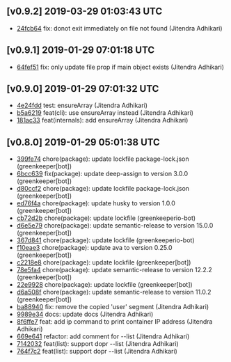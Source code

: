 ## [v0.9.2] 2019-03-29 01:03:43 UTC

- [24fcb64](https://github.com/crazyfactory/docker-project-cli/commit/24fcb64) fix: donot exit immediately on file not found (Jitendra Adhikari)

## [v0.9.1] 2019-01-29 07:01:18 UTC

- [64fef51](https://github.com/crazyfactory/docker-project-cli/commit/64fef51) fix: only update file prop if main object exists (Jitendra Adhikari)

## [v0.9.0] 2019-01-29 07:01:32 UTC

- [4e24fdd](https://github.com/crazyfactory/docker-project-cli/commit/4e24fdd) test: ensureArray (Jitendra Adhikari)
- [b5a6219](https://github.com/crazyfactory/docker-project-cli/commit/b5a6219) feat(cli): use ensureArray instead (Jitendra Adhikari)
- [181ac33](https://github.com/crazyfactory/docker-project-cli/commit/181ac33) feat(internals): add ensureArray (Jitendra Adhikari)

## [v0.8.0] 2019-01-29 05:01:38 UTC

- [399fe74](https://github.com/crazyfactory/docker-project-cli/commit/399fe74) chore(package): update lockfile package-lock.json (greenkeeper[bot])
- [6bcc639](https://github.com/crazyfactory/docker-project-cli/commit/6bcc639) fix(package): update deep-assign to version 3.0.0 (greenkeeper[bot])
- [d80ccf2](https://github.com/crazyfactory/docker-project-cli/commit/d80ccf2) chore(package): update lockfile package-lock.json (greenkeeper[bot])
- [ed76f4a](https://github.com/crazyfactory/docker-project-cli/commit/ed76f4a) chore(package): update husky to version 1.0.0 (greenkeeper[bot])
- [cb72d2b](https://github.com/crazyfactory/docker-project-cli/commit/cb72d2b) chore(package): update lockfile (greenkeeperio-bot)
- [d6e5e79](https://github.com/crazyfactory/docker-project-cli/commit/d6e5e79) chore(package): update semantic-release to version 15.0.0 (greenkeeper[bot])
- [367d841](https://github.com/crazyfactory/docker-project-cli/commit/367d841) chore(package): update lockfile (greenkeeperio-bot)
- [f10eae3](https://github.com/crazyfactory/docker-project-cli/commit/f10eae3) chore(package): update ava to version 0.25.0 (greenkeeper[bot])
- [c2218e8](https://github.com/crazyfactory/docker-project-cli/commit/c2218e8) chore(package): update lockfile (greenkeeper[bot])
- [78e5fa4](https://github.com/crazyfactory/docker-project-cli/commit/78e5fa4) chore(package): update semantic-release to version 12.2.2 (greenkeeper[bot])
- [22e9928](https://github.com/crazyfactory/docker-project-cli/commit/22e9928) chore(package): update lockfile (greenkeeper[bot])
- [d6a508f](https://github.com/crazyfactory/docker-project-cli/commit/d6a508f) chore(package): update semantic-release to version 11.0.2 (greenkeeper[bot])
- [ba88940](https://github.com/crazyfactory/docker-project-cli/commit/ba88940) fix: remove the copied 'user' segment (Jitendra Adhikari)
- [9989e34](https://github.com/crazyfactory/docker-project-cli/commit/9989e34) docs: update docs (Jitendra Adhikari)
- [8f6ffe7](https://github.com/crazyfactory/docker-project-cli/commit/8f6ffe7) feat: add ip command to print container IP address (Jitendra Adhikari)
- [669e641](https://github.com/crazyfactory/docker-project-cli/commit/669e641) refactor: add comment for --list (Jitendra Adhikari)
- [7142032](https://github.com/crazyfactory/docker-project-cli/commit/7142032) feat(list): support dopr --list (Jitendra Adhikari)
- [764f7c2](https://github.com/crazyfactory/docker-project-cli/commit/764f7c2) feat(list): support dopr --list (Jitendra Adhikari)
